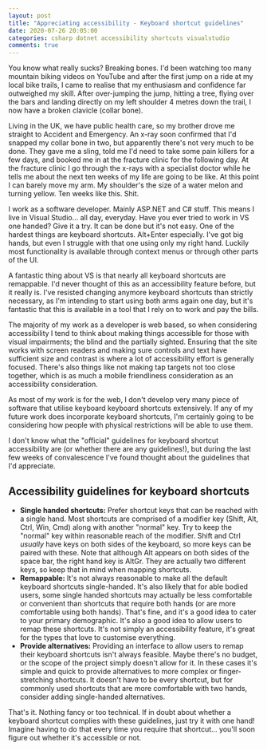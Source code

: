 ```yaml
---
layout: post
title: "Appreciating accessibility - Keyboard shortcut guidelines"
date: 2020-07-26 20:05:00
categories: csharp dotnet accessibility shortcuts visualstudio 
comments: true
---
```


You know what really sucks? Breaking bones. I'd been watching too many mountain biking videos on YouTube and after the first jump on a ride at my local bike trails, I came to realise that my enthusiasm and confidence far outweighed my skill. After over-jumping the jump, hitting a tree, flying over the bars and landing directly on my left shoulder 4 metres down the trail, I now have a broken clavicle (collar bone). 

Living in the UK, we have public health care, so my brother drove me straight to Accident and Emergency. An x-ray soon confirmed that I'd snapped my collar bone in two, but apparently there's not very much to be done. They gave me a sling, told me I'd need to take some pain killers for a few days, and booked me in at the fracture clinic for the following day. At the fracture clinic I go through the x-rays with a specialist doctor while he tells me about the next ten weeks of my life are going to be like. At this point I can barely move my arm. My shoulder's the size of a water melon and turning yellow. Ten weeks like this. Shit. 

I work as a software developer. Mainly ASP.NET and C# stuff. This means I live in Visual Studio... all day, everyday. Have you ever tried to work in VS one handed? Give it a try. It can be done but it's not easy. One of the hardest things are keyboard shortcuts. Alt+Enter especially. I've got big hands, but even I struggle with that one using only my right hand. Luckily most functionality is available through context menus or through other parts of the UI. 

A fantastic thing about VS is that nearly all keyboard shortcuts are remappable. I'd never thought of this as an accessibility feature before, but it really is. I've resisted changing anymore keyboard shortcuts than strictly necessary, as I'm intending to start using both arms again one day, but it's fantastic that this is available in a tool that I rely on to work and pay the bills. 

The majority of my work as a developer is web based, so when considering accessibility I tend to think about making things accessible for those with visual impairments; the blind and the partially sighted. Ensuring that the site works with screen readers and making sure controls and text have sufficient size and contrast is where a lot of accessibility effort is generally focused. There's also things like not making tap targets not too close together, which is as much a mobile friendliness consideration as an accessibility consideration.

As most of my work is for the web, I don't develop very many piece of software that utilise keyboard keyboard shortcuts extensively. If any of my future work does incorporate keyboard shortcuts, I'm certainly going to be considering how people with physical restrictions will be able to use them. 

I don't know what the "official" guidelines for keyboard shortcut accessibility are (or whether there are any guidelines!), but during the last few weeks of convalescence I've found thought about the guidelines that I'd appreciate. 

## Accessibility guidelines for keyboard shortcuts

- **Single handed shortcuts:** Prefer shortcut keys that can be reached with a single hand. Most shortcuts are comprised of a modifier key (Shift, Alt, Ctrl, Win, Cmd) along with another "normal" key. Try to keep the "normal" key within reasonable reach of the modifier. Shift and Ctrl *usually* have keys on both sides of the keyboard, so more keys can be paired with these. Note that although Alt appears on both sides of the space bar, the right hand key is AltGr. They are actually two different keys, so keep that in mind when mapping shortcuts.
- **Remappable:** It's not always reasonable to make all the default keyboard shortcuts single-handed. It's also likely that for able bodied users, some single handed shortcuts may actually be less comfortable or convenient than shortcuts that require both hands (or are more comfortable using both hands). That's fine, and it's a good idea to cater to your primary demographic. It's also a good idea to allow users to remap these shortcuts. It's not simply an accessibility feature, it's great for the types that love to customise everything. 
- **Provide alternatives:** Providing an interface to allow users to remap their keyboard shortcuts isn't always feasible. Maybe there's no budget, or the scope of the project simply doesn't allow for it. In these cases it's simple and quick to provide alternatives to more complex or finger-stretching shortcuts. It doesn't have to be every shortcut, but for commonly used shortcuts that are more comfortable with two hands, consider adding single-handed alternatives. 

That's it. Nothing fancy or too technical. If in doubt about whether a keyboard shortcut complies with these guidelines, just try it with one hand! Imagine having to do that every time you require that shortcut... you'll soon figure out whether it's accessible or not. 
